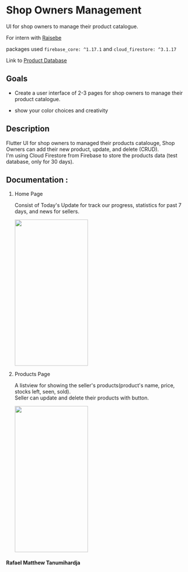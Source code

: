 # Shop Owners Management

UI for shop owners to manage their product catalogue.​

For intern with [Raisebe](https://www.raisebe.com/)

packages used `firebase_core: ^1.17.1` 
and  `cloud_firestore: ^3.1.17`

Link to [Product Database](https://console.firebase.google.com/project/shop-owners-management/firestore/data/~2Fproducts~2Fd3M763pwnXV9y21LHqJC)

## Goals
- Create a user interface of 2-3 pages for shop owners to manage their product catalogue.​

- show your color choices and creativity​
## Description

Flutter UI for shop owners to managed their products catalouge, Shop Owners can add their new product, update, and delete (CRUD).<br>
I'm using Cloud Firestore from Firebase to store the products data (test database, only for 30 days).


## Documentation :
 1. Home Page

    Consist of Today's Update for track our progress, statistics for past 7 days, and news for sellers.

    <img src="https://user-images.githubusercontent.com/99629720/171095991-e2fc5734-c7e9-4944-abf8-852d62bf8a17.png" width="200" height="400">
 
 2. Products Page
    
    A listview for showing the seller's products(product's name, price, stocks left, seen, sold).<br>
    Seller can update and delete their products with button.

    <img src="https://user-images.githubusercontent.com/99629720/171096009-153ecdf2-faef-4142-b463-6c07cd6ab449.png" width="200" height="400">

#### Rafael Matthew Tanumihardja